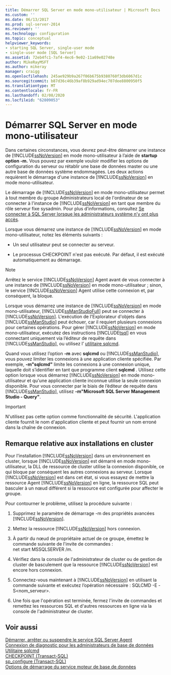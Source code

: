 ```yaml
---
title: Démarrer SQL Server en mode mono-utilisateur | Microsoft Docs
ms.custom: ''
ms.date: 06/13/2017
ms.prod: sql-server-2014
ms.reviewer: ''
ms.technology: configuration
ms.topic: conceptual
helpviewer_keywords:
- starting SQL Server, single-user mode
- single-user mode [SQL Server]
ms.assetid: 72eb4fc1-7af4-4ec6-9e02-11a69e02748e
author: MikeRayMSFT
ms.author: mikeray
manager: craigg
ms.openlocfilehash: 245ae929b9a267f06b675b9380760f3db6067d1c
ms.sourcegitcommit: b87d36c46b39af8b929ad94ec707dee8800950f5
ms.translationtype: MT
ms.contentlocale: fr-FR
ms.lasthandoff: 02/08/2020
ms.locfileid: "62809053"
---
```

# <a name="start-sql-server-in-single-user-mode"></a>Démarrer SQL Server en mode mono-utilisateur
  Dans certaines circonstances, vous devrez peut-être démarrer une instance de [!INCLUDE[ssNoVersion](../../includes/ssnoversion-md.md)] en mode mono-utilisateur à l’aide de **startup option -m.** Vous pouvez par exemple vouloir modifier les options de configuration du serveur ou rétablir une base de données master ou une autre base de données système endommagées. Les deux actions requièrent le démarrage d'une instance de [!INCLUDE[ssNoVersion](../../includes/ssnoversion-md.md)] en mode mono-utilisateur.  
  
 Le démarrage de [!INCLUDE[ssNoVersion](../../includes/ssnoversion-md.md)] en mode mono-utilisateur permet à tout membre du groupe Administrateurs local de l'ordinateur de se connecter à l'instance de [!INCLUDE[ssNoVersion](../../includes/ssnoversion-md.md)] en tant que membre du rôle serveur fixe sysadmin. Pour plus d’informations, consultez [Se connecter à SQL Server lorsque les administrateurs système n’y ont plus accès](connect-to-sql-server-when-system-administrators-are-locked-out.md).  
  
 Lorsque vous démarrez une instance de [!INCLUDE[ssNoVersion](../../includes/ssnoversion-md.md)] en mode mono-utilisateur, notez les éléments suivants :  
  
-   Un seul utilisateur peut se connecter au serveur.  
  
-   Le processus CHECKPOINT n'est pas exécuté. Par défaut, il est exécuté automatiquement au démarrage.  
  
> [!NOTE]  
>  Arrêtez le service [!INCLUDE[ssNoVersion](../../includes/ssnoversion-md.md)] Agent avant de vous connecter à une instance de [!INCLUDE[ssNoVersion](../../includes/ssnoversion-md.md)] en mode mono-utilisateur ; sinon, le service [!INCLUDE[ssNoVersion](../../includes/ssnoversion-md.md)] Agent utilise cette connexion et, par conséquent, la bloque.  
  
 Lorsque vous démarrez une instance de [!INCLUDE[ssNoVersion](../../includes/ssnoversion-md.md)] en mode mono-utilisateur, [!INCLUDE[ssManStudioFull](../../includes/ssmanstudiofull-md.md)] peut se connecter à [!INCLUDE[ssNoVersion](../../includes/ssnoversion-md.md)]. L'exécution de l'Explorateur d'objets dans [!INCLUDE[ssManStudio](../../includes/ssmanstudio-md.md)] peut échouer, car il requiert plusieurs connexions pour certaines opérations. Pour gérer [!INCLUDE[ssNoVersion](../../includes/ssnoversion-md.md)] en mode mono-utilisateur, exécutez des instructions [!INCLUDE[tsql](../../includes/tsql-md.md)] en vous connectant uniquement via l’éditeur de requête dans [!INCLUDE[ssManStudio](../../includes/ssmanstudio-md.md)], ou utilisez l’ [utilitaire sqlcmd](../../tools/sqlcmd-utility.md).  
  
 Quand vous utilisez l’option **-m** avec **sqlcmd** ou [!INCLUDE[ssManStudio](../../includes/ssmanstudio-md.md)], vous pouvez limiter les connexions à une application cliente spécifiée. Par exemple, **-m"sqlcmd"** limite les connexions à une connexion unique, laquelle doit s’identifier en tant que programme client **sqlcmd** . Utilisez cette option lorsque vous démarrez [!INCLUDE[ssNoVersion](../../includes/ssnoversion-md.md)] en mode mono-utilisateur et qu'une application cliente inconnue utilise la seule connexion disponible. Pour vous connecter par le biais de l’éditeur de requête dans [!INCLUDE[ssManStudio](../../includes/ssmanstudio-md.md)], utilisez **-m"Microsoft SQL Server Management Studio - Query"**.  
  
> [!IMPORTANT]  
>  N'utilisez pas cette option comme fonctionnalité de sécurité. L'application cliente fournit le nom d'application cliente et peut fournir un nom erroné dans la chaîne de connexion.  
  
## <a name="note-for-clustered-installations"></a>Remarque relative aux installations en cluster  
 Pour l'installation [!INCLUDE[ssNoVersion](../../includes/ssnoversion-md.md)] dans un environnement en cluster, lorsque [!INCLUDE[ssNoVersion](../../includes/ssnoversion-md.md)] est démarré en mode mono-utilisateur, la DLL de ressource de cluster utilise la connexion disponible, ce qui bloque par conséquent les autres connexions au serveur. Lorsque [!INCLUDE[ssNoVersion](../../includes/ssnoversion-md.md)] est dans cet état, si vous essayez de mettre la ressource Agent [!INCLUDE[ssNoVersion](../../includes/ssnoversion-md.md)] en ligne, la ressource SQL peut basculer à un nœud différent si la ressource est configurée pour affecter le groupe.  
  
 Pour contourner le problème, utilisez la procédure suivante :  
  
1.  Supprimez le paramètre de démarrage -m des propriétés avancées [!INCLUDE[ssNoVersion](../../includes/ssnoversion-md.md)].  
  
2.  Mettez la ressource [!INCLUDE[ssNoVersion](../../includes/ssnoversion-md.md)] hors connexion.  
  
3.  À partir du nœud de propriétaire actuel de ce groupe, émettez le commande suivante de l'invite de commandes :  
    net start MSSQLSERVER /m.  
  
4.  Vérifiez dans la console de l'administrateur de cluster ou de gestion de cluster de basculement que la ressource [!INCLUDE[ssNoVersion](../../includes/ssnoversion-md.md)] est encore hors connexion.  
  
5.  Connectez-vous maintenant à [!INCLUDE[ssNoVersion](../../includes/ssnoversion-md.md)] en utilisant la commande suivante et exécutez l’opération nécessaire : SQLCMD -E -S\<nom_serveur>.  
  
6.  Une fois que l'opération est terminée, fermez l'invite de commandes et remettez les ressources SQL et d'autres ressources en ligne via la console de l'administrateur de cluster.  
  
## <a name="see-also"></a>Voir aussi  
 [Démarrer, arrêter ou suspendre le service SQL Server Agent](../../ssms/agent/start-stop-or-pause-the-sql-server-agent-service.md)   
 [Connexion de diagnostic pour les administrateurs de base de données](diagnostic-connection-for-database-administrators.md)   
 [Utilitaire sqlcmd](../../tools/sqlcmd-utility.md)   
 [CHECKPOINT &#40;Transact-SQL&#41;](/sql/t-sql/language-elements/checkpoint-transact-sql)   
 [sp_configure &#40;Transact-SQL&#41;](/sql/relational-databases/system-stored-procedures/sp-configure-transact-sql)   
 [Options de démarrage du service moteur de base de données](database-engine-service-startup-options.md)  
  
  
